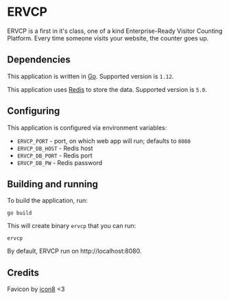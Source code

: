 # ERVCP

ERVCP is a first in it's class, one of a kind Enterprise-Ready Visitor Counting Platform. Every time someone visits your website, the counter goes up.

## Dependencies

This application is written in [Go](https://golang.org/). Supported version is `1.12`.

This application uses [Redis](https://redis.io/) to store the data. Supported version is `5.0`.

## Configuring

This application is configured via environment variables:

* `ERVCP_PORT` - port, on which web app will run; defaults to `8080`
* `ERVCP_DB_HOST` - Redis host
* `ERVCP_DB_PORT` - Redis port
* `ERVCP_DB_PW` - Redis password

## Building and running

To build the application, run:

    go build

This will create binary `ervcp` that you can run:

    ervcp

By default, ERVCP run on http://localhost:8080.


## Credits

Favicon by [icon8](https://icons8.com/icons/set/favicon) <3



